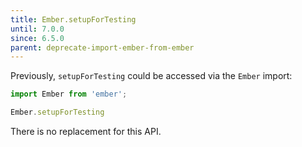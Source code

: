 ```yaml
---
title: Ember.setupForTesting
until: 7.0.0
since: 6.5.0
parent: deprecate-import-ember-from-ember
---
```



Previously, `setupForTesting` could be accessed via the `Ember` import:
```js
import Ember from 'ember';

Ember.setupForTesting
```

There is no replacement for this API.
